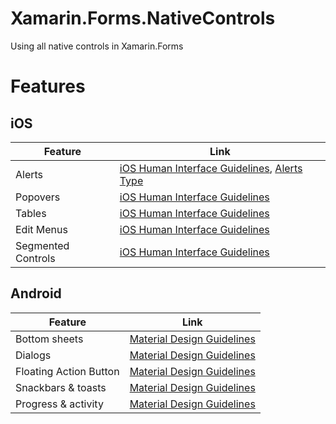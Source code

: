 # Xamarin.Forms.NativeControls
Using all native controls in Xamarin.Forms

# Features
## iOS
|Feature|Link|
|-------|----|
|Alerts|[iOS Human Interface Guidelines](https://developer.apple.com/ios/human-interface-guidelines/views/alerts/), [Alerts Type](https://ivomynttinen.com/blog/ios-design-guidelines#temporary-views)|
|Popovers|[iOS Human Interface Guidelines](https://developer.apple.com/ios/human-interface-guidelines/views/popovers/)|
|Tables|[iOS Human Interface Guidelines](https://developer.apple.com/ios/human-interface-guidelines/views/tables/)|
|Edit Menus|[iOS Human Interface Guidelines](https://developer.apple.com/ios/human-interface-guidelines/controls/edit-menus/)|
|Segmented Controls|[iOS Human Interface Guidelines](https://developer.apple.com/ios/human-interface-guidelines/controls/segmented-controls/)|

## Android
|Feature|Link|
|-------|----|
|Bottom sheets|[Material Design Guidelines](https://material.io/guidelines/components/bottom-sheets.html)|
|Dialogs|[Material Design Guidelines](https://material.io/guidelines/components/dialogs.html)|
|Floating Action Button|[Material Design Guidelines](https://material.io/guidelines/components/buttons-floating-action-button.html)|
|Snackbars & toasts|[Material Design Guidelines](https://material.io/guidelines/components/snackbars-toasts.html)|
|Progress & activity|[Material Design Guidelines](https://material.io/guidelines/components/progress-activity.html)|
